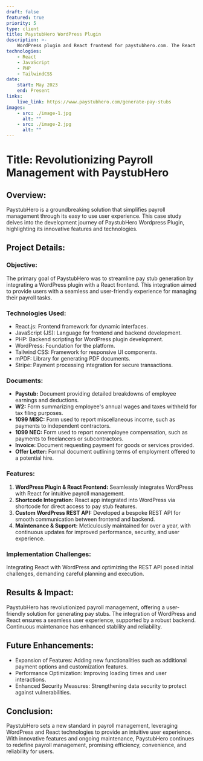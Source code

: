 ```yaml
---
draft: false
featured: true
priority: 5
type: client
title: PaystubHero WordPress Plugin
description: >-
    WordPress plugin and React frontend for paystubhero.com. The React app is integrated via shortcode.
technologies:
    - React
    - JavaScript
    - PHP
    - TailwindCSS
date:
    start: May 2023
    end: Present
links:
    live_link: https://www.paystubhero.com/generate-pay-stubs
images:
    - src: ./image-1.jpg
      alt: ""
    - src: ./image-2.jpg
      alt: ""
---
```


# **Title:** Revolutionizing Payroll Management with PaystubHero

## **Overview:**

PaystubHero is a groundbreaking solution that simplifies payroll management through its easy to use user experience. This case study delves into the development journey of PaystubHero Wordpress Plugin, highlighting its innovative features and technologies.

## **Project Details:**

### **Objective:**

The primary goal of PaystubHero was to streamline pay stub generation by integrating a WordPress plugin with a React frontend. This integration aimed to provide users with a seamless and user-friendly experience for managing their payroll tasks.

### **Technologies Used:**

- React.js: Frontend framework for dynamic interfaces.
- JavaScript (JS): Language for frontend and backend development.
- PHP: Backend scripting for WordPress plugin development.
- WordPress: Foundation for the platform.
- Tailwind CSS: Framework for responsive UI components.
- mPDF: Library for generating PDF documents.
- Stripe: Payment processing integration for secure transactions.

### **Documents:**

- **Paystub:** Document providing detailed breakdowns of employee earnings and deductions.
- **W2:** Form summarizing employee's annual wages and taxes withheld for tax filing purposes.
- **1099 MISC:** Form used to report miscellaneous income, such as payments to independent contractors.
- **1099 NEC:** Form used to report nonemployee compensation, such as payments to freelancers or subcontractors.
- **Invoice:** Document requesting payment for goods or services provided.
- **Offer Letter:** Formal document outlining terms of employment offered to a potential hire.

### **Features:**

1. **WordPress Plugin & React Frontend:** Seamlessly integrates WordPress with React for intuitive payroll management.
2. **Shortcode Integration:** React app integrated into WordPress via shortcode for direct access to pay stub features.
3. **Custom WordPress REST API:** Developed a bespoke REST API for smooth communication between frontend and backend.
4. **Maintenance & Support:** Meticulously maintained for over a year, with continuous updates for improved performance, security, and user experience.

### **Implementation Challenges:**

Integrating React with WordPress and optimizing the REST API posed initial challenges, demanding careful planning and execution.

## **Results & Impact:**

PaystubHero has revolutionized payroll management, offering a user-friendly solution for generating pay stubs. The integration of WordPress and React ensures a seamless user experience, supported by a robust backend. Continuous maintenance has enhanced stability and reliability.

## **Future Enhancements:**

- Expansion of Features: Adding new functionalities such as additional payment options and customization features.
- Performance Optimization: Improving loading times and user interactions.
- Enhanced Security Measures: Strengthening data security to protect against vulnerabilities.

## **Conclusion:**

PaystubHero sets a new standard in payroll management, leveraging WordPress and React technologies to provide an intuitive user experience. With innovative features and ongoing maintenance, PaystubHero continues to redefine payroll management, promising efficiency, convenience, and reliability for users.
